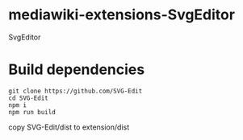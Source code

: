 # mediawiki-extensions-SvgEditor
SvgEditor

# Build dependencies
```
git clone https://github.com/SVG-Edit 
cd SVG-Edit 
npm i
npm run build
```
copy SVG-Edit/dist to extension/dist
